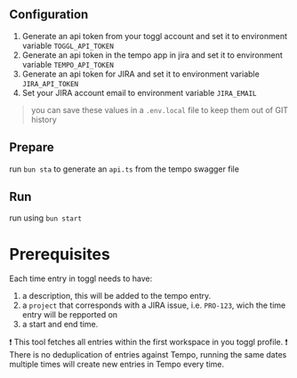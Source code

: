 ## Configuration

1. Generate an api token from your toggl account and set it to environment variable `TOGGL_API_TOKEN`
2. Generate an api token in the tempo app in jira and set it to environment variable `TEMPO_API_TOKEN`
3. Generate an api token for JIRA and set it to environment variable `JIRA_API_TOKEN`
4. Set your JIRA account email to environment variable `JIRA_EMAIL`

> you can save these values in a `.env.local` file to keep them out of GIT history

## Prepare

run `bun sta` to generate an `api.ts` from the tempo swagger file

## Run

run using `bun start`

# Prerequisites

Each time entry in toggl needs to have:

1. a description, this will be added to the tempo entry.
2. a `project` that corresponds with a JIRA issue, i.e. `PRO-123`, wich the time entry will be repported on
3. a start and end time.

❗️ This tool fetches all entries within the first workspace in you toggl profile.
❗️ There is no deduplication of entries against Tempo, running the same dates multiple times will create new entries in Tempo every time.
